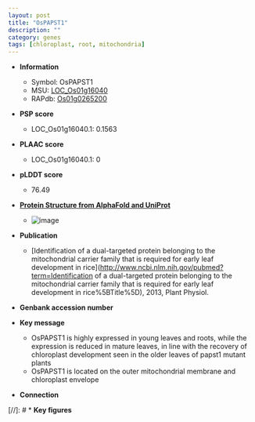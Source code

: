 ```yaml
---
layout: post
title: "OsPAPST1"
description: ""
category: genes
tags: [chloroplast, root, mitochondria]
---
```


* **Information**  
    + Symbol: OsPAPST1  
    + MSU: [LOC_Os01g16040](http://rice.plantbiology.msu.edu/cgi-bin/ORF_infopage.cgi?orf=LOC_Os01g16040)  
    + RAPdb: [Os01g0265200](http://rapdb.dna.affrc.go.jp/viewer/gbrowse_details/irgsp1?name=Os01g0265200)  

* **PSP score**  
    + LOC_Os01g16040.1: 0.1563 

* **PLAAC score**  
    + LOC_Os01g16040.1: 0 

* **pLDDT score**
    + 76.49

* **[Protein Structure from AlphaFold and UniProt](https://www.uniprot.org/uniprotkb/Q9LD54/entry#structure)**
    + ![image](https://ricepsp.github.io/images/Q9/AF-Q9LD54-F1.png)

* **Publication**  
    + [Identification of a dual-targeted protein belonging to the mitochondrial carrier family that is required for early leaf development in rice](http://www.ncbi.nlm.nih.gov/pubmed?term=Identification of a dual-targeted protein belonging to the mitochondrial carrier family that is required for early leaf development in rice%5BTitle%5D), 2013, Plant Physiol.

* **Genbank accession number**  

* **Key message**  
    + OsPAPST1 is highly expressed in young leaves and roots, while the expression is reduced in mature leaves, in line with the recovery of chloroplast development seen in the older leaves of papst1 mutant plants
    + OsPAPST1 is located on the outer mitochondrial membrane and chloroplast envelope

* **Connection**  

[//]: # * **Key figures**  


